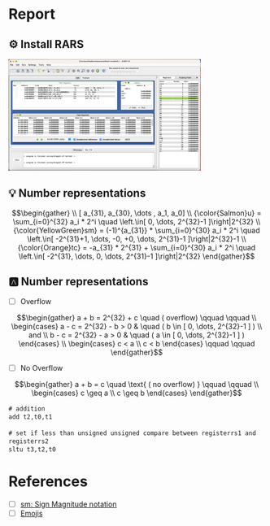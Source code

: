 # Report

## :gear: Install RARS

<img src=images/java-rars.png width='75%' height='75%' > </img>

## :bulb: Number representations

```math
\begin{gather}
\\
[ a_{31}, a_{30}, \dots , a_1, a_0]
\\
{\color{Salmon}u} = \sum_{i=0}^{32} a_i * 2^i \quad \left.\in[ 0, \dots, 2^{32}-1 ]\right|2^{32}
\\
{\color{YellowGreen}sm} = (-1)^{a_{31}} * \sum_{i=0}^{30} a_i * 2^i \quad \left.\in[ -2^{31}+1, \dots, -0, +0, \dots, 2^{31}-1 ]\right|2^{32}-1
\\
{\color{Orange}tc} = -a_{31} * 2^{31} + \sum_{i=0}^{30} a_i * 2^i \quad \left.\in[ -2^{31}, \dots, 0, \dots, 2^{31}-1 ]\right|2^{32}
\end{gather}
```

## :a: Number representations

- [ ] Overflow

```math
\begin{gather}
  a + b = 2^{32} + c \quad ( overflow) \qquad \qquad \\
  \begin{cases}
  a - c = 2^{32} - b > 0  & \quad ( b \in [ 0, \dots, 2^{32}-1 ] ) \\
  and \\
  b - c = 2^{32} - a > 0  & \quad ( a \in [ 0, \dots, 2^{32}-1 ] )
  \end{cases}
  \\
  \begin{cases}
  c < a \\
  c < b
  \end{cases} \qquad \qquad
\end{gather}
```
- [ ] No Overflow

```math
\begin{gather}
  a + b = c \quad \text{ ( no overflow) } \qquad \qquad \\
  \begin{cases}
  c \geq a \\
  c \geq b
  \end{cases}
\end{gather}
```

```assembly
# addition
add t2,t0,t1

# set if less than unsigned unsigned compare between registerrs1 and registerrs2
sltu t3,t2,t0 
```

## 

# References

- [ ] [sm: Sign Magnitude notation](https://www.tutorialspoint.com/sign-magnitude-notation)
- [ ] [Emojis](https://github.com/yodamad/gitlab-emoji)
